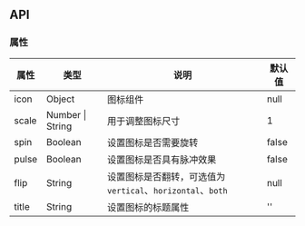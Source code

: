 ## API

### 属性

| 属性  | 类型             | 说明                                                        | 默认值 |
| ----- | ---------------- | ----------------------------------------------------------- | ------ |
| icon  | Object           | 图标组件       | null   |
| scale | Number \| String | 用于调整图标尺寸                                            | 1      |
| spin  | Boolean          | 设置图标是否需要旋转                                        | false  |
| pulse | Boolean          | 设置图标是否具有脉冲效果                                    | false  |
| flip  | String           | 设置图标是否翻转，可选值为 `vertical`、`horizontal`、`both` | null   |
| title | String           | 设置图标的标题属性                                          | ''     |
